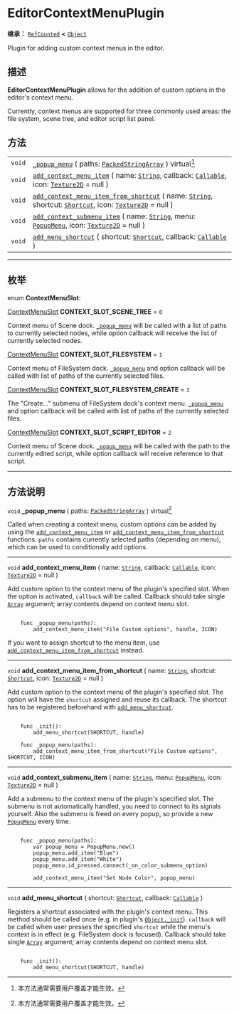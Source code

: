 <!-- ⚠ 请勿编辑本文件 ⚠ -->
<!-- 本文档使用脚本从 WeDot 引擎源码仓库生成。 -->
<!-- 生成脚本：https://github.com/WeDot-Engine/WeDot/tree/master/doc/tools/make_md.py； -->
<!-- 原文件：https://github.com/WeDot-Engine/WeDot/tree/master/doc/classes/EditorContextMenuPlugin.xml。 -->

<div id="_class_editorcontextmenuplugin"></div>

# EditorContextMenuPlugin

**继承：** [`RefCounted`](class_refcounted.md) **<** [`Object`](class_object.md)

Plugin for adding custom context menus in the editor.

## 描述

**EditorContextMenuPlugin** allows for the addition of custom options in the editor's context menu.

Currently, context menus are supported for three commonly used areas: the file system, scene tree, and editor script list panel.

## 方法

|||
|:-:|:--|
| `void` | [`_popup_menu`](class_editorcontextmenuplugin.md#class_editorcontextmenuplugin_private_method__popup_menu) ( paths: [`PackedStringArray`](class_packedstringarray.md) ) virtual[^virtual]                                                                                           |
| `void` | [`add_context_menu_item`](class_editorcontextmenuplugin.md#class_editorcontextmenuplugin_method_add_context_menu_item) ( name: [`String`](class_string.md), callback: [`Callable`](class_callable.md), icon: [`Texture2D`](class_texture2d.md) = null )                             |
| `void` | [`add_context_menu_item_from_shortcut`](class_editorcontextmenuplugin.md#class_editorcontextmenuplugin_method_add_context_menu_item_from_shortcut) ( name: [`String`](class_string.md), shortcut: [`Shortcut`](class_shortcut.md), icon: [`Texture2D`](class_texture2d.md) = null ) |
| `void` | [`add_context_submenu_item`](class_editorcontextmenuplugin.md#class_editorcontextmenuplugin_method_add_context_submenu_item) ( name: [`String`](class_string.md), menu: [`PopupMenu`](class_popupmenu.md), icon: [`Texture2D`](class_texture2d.md) = null )                         |
| `void` | [`add_menu_shortcut`](class_editorcontextmenuplugin.md#class_editorcontextmenuplugin_method_add_menu_shortcut) ( shortcut: [`Shortcut`](class_shortcut.md), callback: [`Callable`](class_callable.md) )                                                                             |

<!-- rst-class:: classref-section-separator -->

---

## 枚举

<div id="_class_enum_editorcontextmenuplugin_contextmenuslot"></div>

enum **ContextMenuSlot**: <div id="enum_editorcontextmenuplugin_contextmenuslot"></div>

<div id="_class_editorcontextmenuplugin_constant_context_slot_scene_tree"></div>

[ContextMenuSlot](#enum_editorcontextmenuplugin_contextmenuslot) **CONTEXT_SLOT_SCENE_TREE** = ``0``

Context menu of Scene dock. [`_popup_menu`](class_editorcontextmenuplugin.md#class_editorcontextmenuplugin_private_method__popup_menu) will be called with a list of paths to currently selected nodes, while option callback will receive the list of currently selected nodes.

<div id="_class_editorcontextmenuplugin_constant_context_slot_filesystem"></div>

[ContextMenuSlot](#enum_editorcontextmenuplugin_contextmenuslot) **CONTEXT_SLOT_FILESYSTEM** = ``1``

Context menu of FileSystem dock. [`_popup_menu`](class_editorcontextmenuplugin.md#class_editorcontextmenuplugin_private_method__popup_menu) and option callback will be called with list of paths of the currently selected files.

<div id="_class_editorcontextmenuplugin_constant_context_slot_filesystem_create"></div>

[ContextMenuSlot](#enum_editorcontextmenuplugin_contextmenuslot) **CONTEXT_SLOT_FILESYSTEM_CREATE** = ``3``

The "Create..." submenu of FileSystem dock's context menu. [`_popup_menu`](class_editorcontextmenuplugin.md#class_editorcontextmenuplugin_private_method__popup_menu) and option callback will be called with list of paths of the currently selected files.

<div id="_class_editorcontextmenuplugin_constant_context_slot_script_editor"></div>

[ContextMenuSlot](#enum_editorcontextmenuplugin_contextmenuslot) **CONTEXT_SLOT_SCRIPT_EDITOR** = ``2``

Context menu of Scene dock. [`_popup_menu`](class_editorcontextmenuplugin.md#class_editorcontextmenuplugin_private_method__popup_menu) will be called with the path to the currently edited script, while option callback will receive reference to that script.

<!-- rst-class:: classref-section-separator -->

---

## 方法说明

<div id="_class_editorcontextmenuplugin_private_method__popup_menu"></div>

`void` **_popup_menu** ( paths: [`PackedStringArray`](class_packedstringarray.md) ) virtual[^virtual]<div id="class_editorcontextmenuplugin_private_method__popup_menu"></div>

Called when creating a context menu, custom options can be added by using the [`add_context_menu_item`](class_editorcontextmenuplugin.md#class_editorcontextmenuplugin_method_add_context_menu_item) or [`add_context_menu_item_from_shortcut`](class_editorcontextmenuplugin.md#class_editorcontextmenuplugin_method_add_context_menu_item_from_shortcut) functions. `paths` contains currently selected paths (depending on menu), which can be used to conditionally add options.

<!-- rst-class:: classref-item-separator -->

---

<div id="_class_editorcontextmenuplugin_method_add_context_menu_item"></div>

`void` **add_context_menu_item** ( name: [`String`](class_string.md), callback: [`Callable`](class_callable.md), icon: [`Texture2D`](class_texture2d.md) = null )<div id="class_editorcontextmenuplugin_method_add_context_menu_item"></div>

Add custom option to the context menu of the plugin's specified slot. When the option is activated, `callback` will be called. Callback should take single [`Array`](class_array.md) argument; array contents depend on context menu slot.

```

    func _popup_menu(paths):
        add_context_menu_item("File Custom options", handle, ICON)
```

If you want to assign shortcut to the menu item, use [`add_context_menu_item_from_shortcut`](class_editorcontextmenuplugin.md#class_editorcontextmenuplugin_method_add_context_menu_item_from_shortcut) instead.



<!-- rst-class:: classref-item-separator -->

---

<div id="_class_editorcontextmenuplugin_method_add_context_menu_item_from_shortcut"></div>

`void` **add_context_menu_item_from_shortcut** ( name: [`String`](class_string.md), shortcut: [`Shortcut`](class_shortcut.md), icon: [`Texture2D`](class_texture2d.md) = null )<div id="class_editorcontextmenuplugin_method_add_context_menu_item_from_shortcut"></div>

Add custom option to the context menu of the plugin's specified slot. The option will have the `shortcut` assigned and reuse its callback. The shortcut has to be registered beforehand with [`add_menu_shortcut`](class_editorcontextmenuplugin.md#class_editorcontextmenuplugin_method_add_menu_shortcut).

```

    func _init():
        add_menu_shortcut(SHORTCUT, handle)
    
    func _popup_menu(paths):
        add_context_menu_item_from_shortcut("File Custom options", SHORTCUT, ICON)
```



<!-- rst-class:: classref-item-separator -->

---

<div id="_class_editorcontextmenuplugin_method_add_context_submenu_item"></div>

`void` **add_context_submenu_item** ( name: [`String`](class_string.md), menu: [`PopupMenu`](class_popupmenu.md), icon: [`Texture2D`](class_texture2d.md) = null )<div id="class_editorcontextmenuplugin_method_add_context_submenu_item"></div>

Add a submenu to the context menu of the plugin's specified slot. The submenu is not automatically handled, you need to connect to its signals yourself. Also the submenu is freed on every popup, so provide a new [`PopupMenu`](class_popupmenu.md) every time.

```

    func _popup_menu(paths):
        var popup_menu = PopupMenu.new()
        popup_menu.add_item("Blue")
        popup_menu.add_item("White")
        popup_menu.id_pressed.connect(_on_color_submenu_option)
    
        add_context_menu_item("Set Node Color", popup_menu)
```



<!-- rst-class:: classref-item-separator -->

---

<div id="_class_editorcontextmenuplugin_method_add_menu_shortcut"></div>

`void` **add_menu_shortcut** ( shortcut: [`Shortcut`](class_shortcut.md), callback: [`Callable`](class_callable.md) )<div id="class_editorcontextmenuplugin_method_add_menu_shortcut"></div>

Registers a shortcut associated with the plugin's context menu. This method should be called once (e.g. in plugin's [`Object._init`](class_object.md#class_object_private_method__init)). `callback` will be called when user presses the specified `shortcut` while the menu's context is in effect (e.g. FileSystem dock is focused). Callback should take single [`Array`](class_array.md) argument; array contents depend on context menu slot.

```

    func _init():
        add_menu_shortcut(SHORTCUT, handle)
```



[^virtual]: 本方法通常需要用户覆盖才能生效。
[^const]: 本方法无副作用，不会修改该实例的任何成员变量。
[^vararg]: 本方法除了能接受在此处描述的参数外，还能够继续接受任意数量的参数。
[^constructor]: 本方法用于构造某个类型。
[^static]: 调用本方法无需实例，可直接使用类名进行调用。
[^operator]: 本方法描述的是使用本类型作为左操作数的有效运算符。
[^bitfield]: 这个值是由下列位标志构成位掩码的整数。
[^void]: 无返回值。
